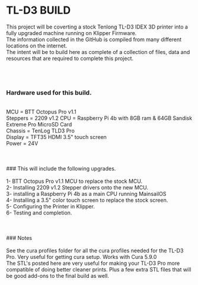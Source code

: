 # TL-D3 BUILD

This project will be coverting a stock Tenlong TL-D3 IDEX 3D printer into a fully upgraded machine running on Klipper Firmware.<br>
The information collected in the GitHub is compiled from many different locations on the internet.<br>
The intent will be to build here as complete of a collection of files, data and resources that are required to complete this project.<br>
<br><br><br>
### Hardware used for this build.<br>
<br>
MCU = BTT Octopus Pro v1.1<br>
Steppers = 2209 v1.2
CPU = Raspberry Pi 4b with 8GB ram & 64GB Sandisk Extreme Pro MicroSD Card<br>
Chassis = TenLog TLD3 Pro<br>
Display = TFT35 HDMI 3.5" touch screen<br>
Power = 24V<br>
<br><br><br>
### This will include the following upgrades.<br>
<br>
1- BTT Octopus Pro v1.1 MCU to replace the stock MCU.<br>
2- Installing 2209 v1.2 Stepper drivers onto the new MCU.<br>
3- installing a Raspberry Pi 4b as a main CPU running MainsailOS<br>
4- Installing a 3.5" color touch screen to replace the stock screen.<br>
5- Configuring the Printer in Klipper.<br>
6- Testing and completion.<br>
<br><br><br>
### Notes<br>
<br>
See the cura profiles folder for all the cura profiles needed for the TL-D3 Pro. Very useful for getting cura setup. Works with Cura 5.9.0<br>
The STL's posted here are very useful for making your TL-D3 Pro more compatible of doing better cleaner prints. Plus a few extra STL files that will be good add-ons to the final build as well.<br>
<br>